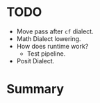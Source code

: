 # TODO

- Move pass after `cf` dialect.
- Math Dialect lowering.
- How does runtime work?
	- Test pipeline.
- Posit Dialect.
# Summary

